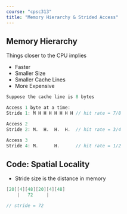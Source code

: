 ```yaml
---
course: "cpsc313"
title: "Memory Hierarchy & Strided Access"
---
```


## Memory Hierarchy
Things closer to the CPU implies
- Faster
- Smaller Size
- Smaller Cache Lines
- More Expensive

```C
Suppose the cache line is 8 bytes

Access 1 byte at a time:
Stride 1: M H H H H H H H // hit rate = 7/8

Access 2
Stride 2: M.  H.  H.  H.  // hit rate = 3/4

Access 3
Stride 4: M.      H.      // hit rate = 1/2
```

## Code: Spatial Locality
- Stride size is the distance in memory
```C
[20][4][48][20][4][48]
    |   72     |

// stride = 72
```
